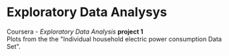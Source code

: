 Exploratory Data Analysys
================

Coursera - _Exploratory Data Analysis_ **project 1**  
Plots from the the "Individual household electric power consumption Data Set".
